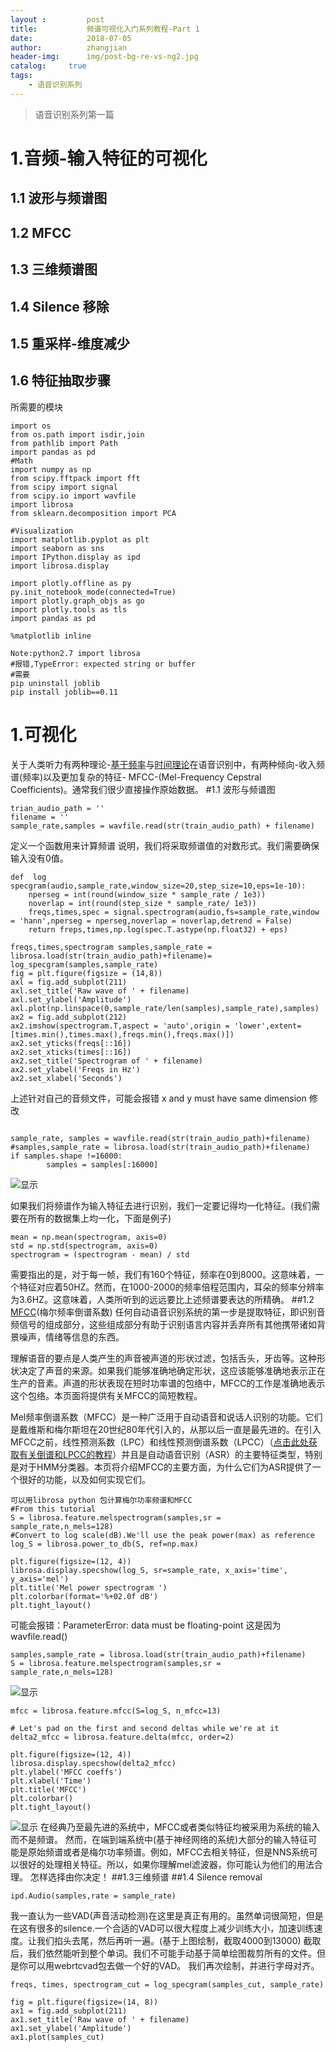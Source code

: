 ```yaml
---
layout :         post
title:           频谱可视化入门系列教程-Part 1
date:            2018-07-05
author:          zhangjian
header-img:      img/post-bg-re-vs-ng2.jpg
catalog:     true
tags:
    - 语音识别系列
---
```

> 语音识别系列第一篇


# 1.音频-输入特征的可视化
## 1.1 波形与频谱图
## 1.2 MFCC
## 1.3 三维频谱图
## 1.4 Silence 移除
## 1.5 重采样-维度减少
## 1.6 特征抽取步骤
所需要的模块
```
import os
from os.path import isdir,join
from pathlib import Path
import pandas as pd
#Math
import numpy as np
from scipy.fftpack import fft
from scipy import signal
from scipy.io import wavfile
import librosa
from sklearn.decomposition import PCA

#Visualization
import matplotlib.pyplot as plt
import seaborn as sns
import IPython.display as ipd
import librosa.display

import plotly.offline as py
py.init_notebook_mode(connected=True)
import plotly.graph_objs as go
import plotly.tools as tls
import pandas as pd

%matplotlib inline
```
```
Note:python2.7 import librosa
#报错,TypeError: expected string or buffer
#需要
pip uninstall joblib
pip install joblib==0.11
```
# 1.可视化
关于人类听力有两种理论-[基于频率](https://en.wikipedia.org/wiki/Place_theory_(hearing))与[时间理论](https://en.wikipedia.org/wiki/Temporal_theory_(hearing))在语音识别中，有两种倾向-收入频谱(频率)以及更加复杂的特征- MFCC-(Mel-Frequency Cepstral Coefficients)。通常我们很少直接操作原始数据。
#1.1 波形与频谱图
```
trian_audio_path = ''
filename = ''
sample_rate,samples = wavfile.read(str(train_audio_path) + filename)
```
定义一个函数用来计算频谱
说明，我们将采取频谱值的对数形式。我们需要确保输入没有0值。
```
def  log specgram(audio,sample_rate,window_size=20,step_size=10,eps=1e-10):
    nperseg = int(round(window_size * sample_rate / 1e3))
    noverlap = int(round(step_size * sample_rate/ 1e3))
    freqs,times,spec = signal.spectrogram(audio,fs=sample_rate,window = 'hann',nperseg = nperseg,noverlap = noverlap,detrend = False)
    return freps,times,np.log(spec.T.astype(np.float32) + eps)
```

```
freqs,times,spectrogram samples,sample_rate = librosa.load(str(train_audio_path)+filename)= log_specgram(samples,sample_rate)
fig = plt.figure(figsize = (14,8))
axl = fig.add_subplot(211)
axl.set_title('Raw wave of ' + filename)
axl.set_ylabel('Amplitude')
axl.plot(np.linspace(0,sample_rate/len(samples),sample_rate),samples)
ax2 = fig.add_subplot(212)
ax2.imshow(spectrogram.T,aspect = 'auto',origin = 'lower',extent=[times.min(),times.max(),freqs.min(),freqs.max()])
ax2.set_yticks(freqs[::16])
ax2.set_xticks(times[::16])
ax2.set_title('Spectrogram of ' + filename)
ax2.set_ylabel('Freqs in Hz')
ax2.set_xlabel('Seconds')

```
上述针对自己的音频文件，可能会报错 x and y must have same dimension
修改
```

sample_rate, samples = wavfile.read(str(train_audio_path)+filename)
#samples,sample_rate = librosa.load(str(train_audio_path)+filename)
if samples.shape !=16000:
        samples = samples[:16000]
```
![显示](http://pbe1y6vc7.bkt.clouddn.com/1.png)

如果我们将频谱作为输入特征去进行识别，我们一定要记得均一化特征。(我们需要在所有的数据集上均一化，下面是例子)
```
mean = np.mean(spectrogram, axis=0)
std = np.std(spectrogram, axis=0)
spectrogram = (spectrogram - mean) / std

```
需要指出的是，对于每一帧，我们有160个特征，频率在0到8000。这意味着，一个特征对应着50HZ。然而，在1000-2000的频率倍程范围内，耳朵的频率分辨率为3.6HZ。这意味着，人类所听到的远远要比上述频谱要表达的所精确。
##1.2 [MFCC](http://practicalcryptography.com/miscellaneous/machine-learning/guide-mel-frequency-cepstral-coefficients-mfccs/)(梅尔频率倒谱系数)
任何自动语音识别系统的第一步是提取特征，即识别音频信号的组成部分，这些组成部分有助于识别语言内容并丢弃所有其他携带诸如背景噪声，情绪等信息的东西。

理解语音的要点是人类产生的声音被声道的形状过滤，包括舌头，牙齿等。这种形状决定了声音的来源。如果我们能够准确地确定形状，这应该能够准确地表示正在生产的音素。声道的形状表现在短时功率谱的包络中，MFCC的工作是准确地表示这个包络。本页面将提供有关MFCC的简短教程。

Mel频率倒谱系数（MFCC）是一种广泛用于自动语音和说话人识别的功能。它们是戴维斯和梅尔斯坦在20世纪80年代引入的，从那以后一直是最先进的。在引入MFCC之前，线性预测系数（LPC）和线性预测倒谱系数（LPCC）（[点击此处获取有关倒谱和LPCC的教程](http://www.practicalcryptography.com/miscellaneous/machine-learning/tutorial-cepstrum-and-lpccs/)）并且是自动语音识别（ASR）的主要特征类型，特别是对于HMM分类器。本页将介绍MFCC的主要方面，为什么它们为ASR提供了一个很好的功能，以及如何实现它们。

```
可以用librosa python 包计算梅尔功率频谱和MFCC
#From this tutorial
S = librosa.feature.melspectrogram(samples,sr = sample_rate,n_mels=128)
#Convert to log scale(dB).We'll use the peak power(max) as reference
log_S = librosa.power_to_db(S, ref=np.max)

plt.figure(figsize=(12, 4))
librosa.display.specshow(log_S, sr=sample_rate, x_axis='time', y_axis='mel')
plt.title('Mel power spectrogram ')
plt.colorbar(format='%+02.0f dB')
plt.tight_layout()
```
可能会报错：ParameterError: data must be floating-point
这是因为wavfile.read()
```
samples,sample_rate = librosa.load(str(train_audio_path)+filename)
S = librosa.feature.melspectrogram(samples,sr = sample_rate,n_mels=128)
```
![显示](http://pbe1y6vc7.bkt.clouddn.com/3.png)

```
mfcc = librosa.feature.mfcc(S=log_S, n_mfcc=13)

# Let's pad on the first and second deltas while we're at it
delta2_mfcc = librosa.feature.delta(mfcc, order=2)

plt.figure(figsize=(12, 4))
librosa.display.specshow(delta2_mfcc)
plt.ylabel('MFCC coeffs')
plt.xlabel('Time')
plt.title('MFCC')
plt.colorbar()
plt.tight_layout()
```
![显示](http://pbe1y6vc7.bkt.clouddn.com/4.png)
在经典乃至最先进的系统中，MFCC或者类似特征均被采用为系统的输入而不是频谱。
然而，在端到端系统中(基于神经网络的系统)大部分的输入特征可能是原始频谱或者是梅尔功率频谱。例如，MFCC去相关特征，但是NNS系统可以很好的处理相关特征。所以，如果你理解mel滤波器，你可能认为他们的用法合理。
怎样选择由你决定！
##1.3三维频谱
##1.4 Silence removal
```
ipd.Audio(samples,rate = sample_rate)
```
我一直认为一些VAD(声音活动检测)在这里是真正有用的。虽然单词很简短，但是在这有很多的silence.一个合适的VAD可以很大程度上减少训练大小，加速训练速度。让我们掐头去尾，然后再听一遍。(基于上图绘制，截取4000到13000)
截取后，我们依然能听到整个单词。我们不可能手动基于简单绘图裁剪所有的文件。但是你可以用webrtcvad包去做一个好的VAD。
我们再次绘制，并进行字母对齐。
```
freqs, times, spectrogram_cut = log_specgram(samples_cut, sample_rate)

fig = plt.figure(figsize=(14, 8))
ax1 = fig.add_subplot(211)
ax1.set_title('Raw wave of ' + filename)
ax1.set_ylabel('Amplitude')
ax1.plot(samples_cut)

```
























